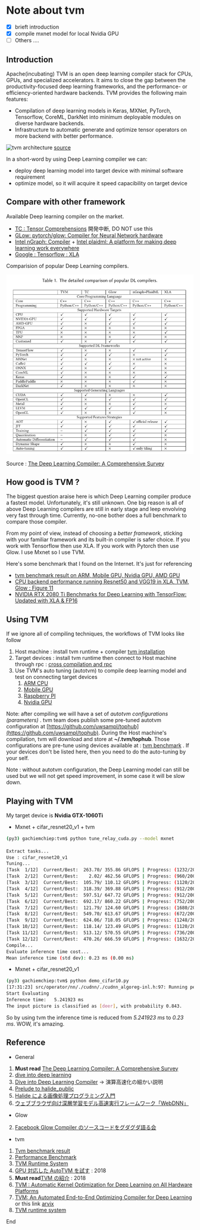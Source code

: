 # Note about tvm

- [X] brieft introduction
- [X] compile mxnet model for local Nvidia GPU 
- [ ] Others ....

## Introduction

Apache(incubating) TVM is an open deep learning compiler stack for CPUs, GPUs, and specialized accelerators. It aims to close the gap between the productivity-focused deep learning frameworks, and the performance- or efficiency-oriented hardware backends. TVM provides the following main features:

* Compilation of deep learning models in Keras, MXNet, PyTorch, Tensorflow, CoreML, DarkNet into minimum deployable modules on diverse hardware backends.
* Infrastructure to automatic generate and optimize tensor operators on more backend with better performance.

![tvm architecture](https://user-images.githubusercontent.com/7287321/51450990-080a1f80-1d6e-11e9-8b1a-bb3f1c03be33.png)  [source](https://github.com/apache/incubator-tvm/issues/2469#issuecomment-455940771)

In a short-word by using Deep Learning compiler we can: 

* deploy deep learning model into target device with minimal software requirement
* optimize model, so it will acquire it speed capacibility on target device

## Compare with other framework

Available Deep learning compiler on the market. 

* [TC : Tensor Comprehensions](https://github.com/facebookresearch/TensorComprehensions)  開発中断, DO NOT use this
* [GLow: pytorch/glow: Compiler for Neural Network hardware](https://github.com/pytorch/glow)
* [Intel nGraph: Compiler](https://github.com/NervanaSystems/ngraph) + [Intel plaidml: A platform for making deep learning work everywhere](https://github.com/plaidml/plaidml)
* [Google : Tensorflow : XLA](https://www.tensorflow.org/xla)

Comparision of popular Deep Learning compilers. 

![dl compiler comparision](res/dl_compiler_compare.png)

Source : [The Deep Learning Compiler: A Comprehensive Survey](https://arxiv.org/pdf/2002.03794.pdf)

## How good is TVM ?

The biggest question araise here is which Deep Learning compiler produce a fastest model. Unfortunately, it's still unknown. One big reason is all of above Deep Learning compilers are still in early stage and leep envolving very fast through time. Currently, no-one bother does a full benchmark to compare those compiler. 

From my point of view, instead of choosing a *better framework*, sticking with your familiar framework and its built-in compiler is safer choice. If you work with Tensorflow then use XLA. If you work with Pytorch then use Glow. I use Mxnet so I use TVM.  

Here's some benchmark that I found on the Internet. It's just for referencing

* [tvm benchmark result on ARM, Mobile GPU, Nvidia GPU, AMD GPU](https://github.com/apache/incubator-tvm/wiki/Benchmark#nvidia-gpu)
* [CPU backend performance running Resnet50 and VGG19 in XLA, TVM, Glow : Figure 11](https://arxiv.org/abs/1805.00907)
* [NVIDIA RTX 2080 Ti Benchmarks for Deep Learning with TensorFlow: Updated with XLA & FP16](https://blog.exxactcorp.com/nvidia-rtx-2080-ti-deep-learning-benchmarks-for-tensorflow-updated-with-xla-fp16/)

## Using TVM

If we ignore all of compiling techniques, the workflows of TVM looks like follow

1. Host machine : install tvm runtime + compiler [tvm installation](https://tvm.apache.org/docs/install/index.html)
2. Target devices : install tvm runtime then connect to Host machine through rpc : [cross compilation and rpc](https://tvm.apache.org/docs/tutorials/cross_compilation_and_rpc.html#build-tvm-runtime-on-device)
3. Use TVM's auto tuning (autotvm) to compile deep learning model and test on connecting target devices
   1. [ARM CPU](https://tvm.apache.org/docs/tutorials/autotvm/tune_relay_arm.html#)
   2. [Mobile GPU](https://tvm.apache.org/docs/tutorials/autotvm/tune_relay_mobile_gpu.html#)
   3. [Raspberry PI](https://tvm.apache.org/docs/tutorials/frontend/deploy_model_on_rasp.html#)
   4. [Nvidia GPU](https://tvm.apache.org/docs/tutorials/autotvm/tune_relay_cuda.html#)

Note: after compiling we will have a set of *autotvm configurations (parameters)* . tvm team does publish some pre-tuned autotvm configuration at [https://github.com/uwsampl/tophub](https://github.com/uwsampl/tophub). During the Host machine's compilation, tvm will download and store at **~/.tvm/tophub**. Those configurations are pre-tune using devices available at :  [tvm benchmark](https://github.com/apache/incubator-tvm/wiki/Benchmark) . If your devices don't be listed here, then you need to do the auto-tuning by your self. 

Note : without autotvm configuration, the Deep Learning model can still be used but we will not get speed improvement, in some case it will be slow down.

## Playing with TVM

My target device is **Nvidia GTX-1060Ti**

* Mxnet + cifar_resnet20_v1 + tvm 

```bash
(py3) gachiemchiep:tvm$ python tune_relay_cuda.py --model mxnet

Extract tasks...
Use : cifar_resnet20_v1
Tuning...
[Task  1/12]  Current/Best:  263.70/ 355.86 GFLOPS | Progress: (1232/2000) | 2870.47 s Done.
[Task  2/12]  Current/Best:    2.02/ 462.56 GFLOPS | Progress: (960/2000) | 2470.03 s Done.
[Task  3/12]  Current/Best:  105.79/ 110.12 GFLOPS | Progress: (1120/2000) | 1905.31 s Done.
[Task  4/12]  Current/Best:  318.39/ 369.88 GFLOPS | Progress: (912/2000) | 1875.41 s Done.
[Task  5/12]  Current/Best:  597.51/ 647.72 GFLOPS | Progress: (912/2000) | 1605.43 s Done.
[Task  6/12]  Current/Best:  692.17/ 860.22 GFLOPS | Progress: (752/2000) | 1615.65 s Done.
[Task  7/12]  Current/Best:  121.79/ 124.60 GFLOPS | Progress: (1680/2000) | 3980.79 s Done.
[Task  8/12]  Current/Best:  549.70/ 613.67 GFLOPS | Progress: (672/2000) | 1087.90 s Done.
[Task  9/12]  Current/Best:  624.06/ 718.05 GFLOPS | Progress: (1248/2000) | 3163.54 s Done.
[Task 10/12]  Current/Best:  118.14/ 123.49 GFLOPS | Progress: (1120/2000) | 2242.70 s Done.
[Task 11/12]  Current/Best:  513.12/ 570.55 GFLOPS | Progress: (736/2000) | 1192.79 s Done.
[Task 12/12]  Current/Best:  470.26/ 666.59 GFLOPS | Progress: (1632/2000) | 4297.47 s Done.
Compile...
Evaluate inference time cost...
Mean inference time (std dev): 0.23 ms (0.00 ms)

```

* Mxnet + cifar_resnet20_v1 

```bash
(py3) gachiemchiep:tvm$ python demo_cifar10.py 
[17:31:23] src/operator/nn/./cudnn/./cudnn_algoreg-inl.h:97: Running performance tests to find the best convolution algorithm, this can take a while... (set the environment variable MXNET_CUDNN_AUTOTUNE_DEFAULT to 0 to disable)
Start Evaluating
Inference time:   5.241923 ms
The input picture is classified as [deer], with probability 0.843.
```

So by using tvm the inference time is reduced from *5.241923 ms* to *0.23 ms*. WOW, it's amazing.

## Reference

* General

1. **Must read** [The Deep Learning Compiler: A Comprehensive Survey](https://arxiv.org/pdf/2002.03794.pdf)
2. [dive into deep learning](https://d2l.ai/)
3. [Dive into Deep Learning Compiler](http://tvm.d2l.ai/) -> 演算高速化の細かい説明
4. [Prelude to halide_public](https://www.slideshare.net/fixstars/prelude-to-halidepublic-108059122)
5. [Halide による画像処理プログラミング入門](https://www.slideshare.net/fixstars/halide-82788728)
9. [ウェブブラウザ向け深層学習モデル高速実行フレームワーク「WebDNN」](https://speakerdeck.com/kiikurage/uebuburauzaxiang-keshen-ceng-xue-xi-moderugao-su-shi-xing-huremuwaku-webdnn?slide=40)

* Glow 

2. [Facebook Glow Compiler のソースコードをグダグダ語る会](https://www.slideshare.net/ssuser479fa3/facebook-glow-compiler)

* tvm

1. [Tvm benchmark result](https://github.com/apache/incubator-tvm/wiki/Benchmark)
2. [Performance Benchmark](https://github.com/apache/incubator-tvm/tree/master/apps/benchmark)
3. [TVM Runtime System](https://tvm.apache.org/docs/dev/runtime.html)
4. [GPU 対応した AutoTVM を試す](https://qiita.com/masahi/items/dc4a9d74e5cf2c345bdf) : 2018
5. **Must read**[TVM の紹介](https://www.slideshare.net/masahi129/tvm-122375943) : 2018
6. [TVM : Automatic Kernel Optimization for Deep Learning on All Hardware Platforms](https://tvm.apache.org/2018/10/03/auto-opt-all)
7. [TVM: An Automated End-to-End Optimizing Compiler for Deep Learning](https://www.usenix.org/system/files/osdi18-chen.pdf)   or this link [arvix](https://arxiv.org/abs/1802.04799)
8. [TVM runtime system](https://tvm.apache.org/docs/dev/runtime.html)


End

